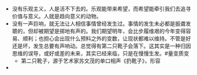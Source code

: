 - 没有乐观主义，人是活不下去的。乐观能带来希望，而希望能牵引我们去追寻价值与意义。人就是趋向意义的动物。
- 没有一声巨响，就无法让人相信事情曾经发生过。事情的发生未必都是振聋发聩的，但却被期望是掷地有声的。我们期望明年，会比步履维艰的今年变得容易、顺利；也担心会出现什么预料之外的变数，让现状都难以维持。不管是好还是坏，发生总要有声响动。总觉得有第二只靴子会落下。这其实是一种归因思维的误导，或好或差的未来，其实已经来临，只是在慢慢生发。#量变质变
	- 第二只靴子，源于艺术家苏文茂的单口相声《扔靴子》，形容
-